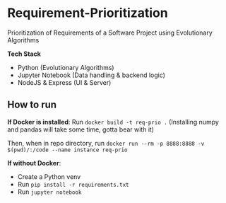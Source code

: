 # Requirement-Prioritization
Prioritization of Requirements of a Software Project using Evolutionary Algorithms

**Tech Stack**
- Python (Evolutionary Algorithms)
- Jupyter Notebook (Data handling & backend logic)
- NodeJS & Express (UI & Server)

## How to run
**If Docker is installed**:
Run `docker build -t req-prio .` (Installing numpy and pandas will take some time, gotta bear with it)

Then, when in repo directory, run `docker run --rm -p 8888:8888 -v $(pwd)/:/code --name instance req-prio`

**If without Docker**:
- Create a Python venv
- Run `pip install -r requirements.txt`
- Run `jupyter notebook`